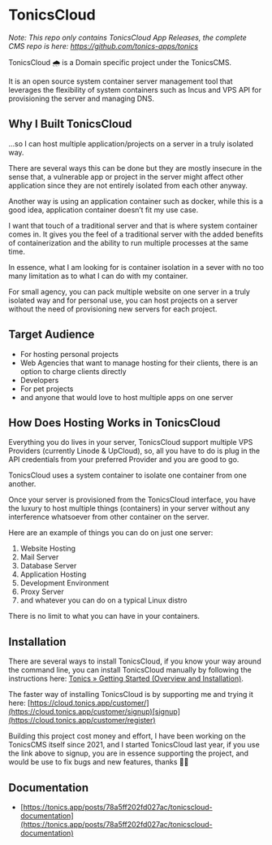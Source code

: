# TonicsCloud

_Note: This repo only contains TonicsCloud App Releases, the complete CMS repo is here: https://github.com/tonics-apps/tonics_

TonicsCloud 🌧️ is a Domain specific project under the TonicsCMS.

It is an open source system container server management tool that leverages the flexibility of system containers such as Incus and VPS API for provisioning the server and managing DNS.

## Why I Built TonicsCloud

…so I can host multiple application/projects on a server in a truly isolated way.

There are several ways this can be done but they are mostly insecure in the sense that, a vulnerable app or project in the server might affect other application since they are not entirely isolated from each other anyway.

Another way is using an application container such as docker, while this is a good idea, application container doesn’t fit my use case.

I want that touch of a traditional server and that is where system container comes in. It gives you the feel of a traditional server with the added benefits of containerization and the ability to run multiple processes at the same time.

In essence, what I am looking for is container isolation in a sever with no too many limitation as to what I can do with my container.

For small agency, you can pack multiple website on one server in a truly isolated way and for personal use, you can host projects on a server without the need of provisioning new servers for each project.

## Target Audience

* For hosting personal projects
* Web Agencies that want to manage hosting for their clients, there is an option to charge clients directly
* Developers
* For pet projects
* and anyone that would love to host multiple apps on one server

## How Does Hosting Works in TonicsCloud

Everything you do lives in your server, TonicsCloud support multiple VPS Providers (currently Linode & UpCloud), so, all you have to do is plug in the API credentials from your preferred Provider and you are good to go.

TonicsCloud uses a system container to isolate one container from one another.

Once your server is provisioned from the TonicsCloud interface, you have the luxury to host multiple things (containers) in your server without any interference whatsoever from other container on the server.

Here are an example of things you can do on just one server:

1. Website Hosting
2. Mail Server
3. Database Server
4. Application Hosting
5. Development Environment
6. Proxy Server
7. and whatever you can do on a typical Linux distro

There is no limit to what you can have in your containers.

## Installation

There are several ways to install TonicsCloud, if you know your way around the command line, you can install TonicsCloud manually by following the instructions here: [Tonics » Getting Started (Overview and Installation)](https://tonics.app/posts/4823863fd7b5f88c/getting-started#installation).

The faster way of installing TonicsCloud is by supporting me and trying it here: [https://cloud.tonics.app/customer/](https://cloud.tonics.app/customer/signup)[signup](https://cloud.tonics.app/customer/register)

Building this project cost money and effort, I have been working on the TonicsCMS itself since 2021, and I started TonicsCloud last year, if you use the link above to signup, you are in essence supporting the project, and would be use to fix bugs and new features, thanks 🙏🏾

## Documentation

- [https://tonics.app/posts/78a5ff202fd027ac/tonicscloud-documentation](https://tonics.app/posts/78a5ff202fd027ac/tonicscloud-documentation)

